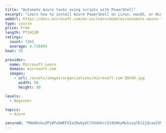 ```yaml
---
title: "Automate Azure tasks using scripts with PowerShell"
excerpt: "Learn how to install Azure PowerShell on Linux, macOS, or Windows and then connect to Azure and manage your resources."
webUrl: https://docs.microsoft.com/en-us/learn/modules/automate-azure-tasks-with-powershell/
type: course
price: Free
length: PT1H11M
ratings:
  count: 7365
  average: 4.738493
heat: 55

provider:
  name: Microsoft Learn
  domain: microsoft.com
  images:
    - url: /assets/images/organizations/microsoft.com-50x50.jpg
      width: 50
      height: 50

levels:
  - Beginner

topics:
  - Azure

secured: "PWmOKsbuZP1WTwSWEFXIeZ0wGyEClh5dmVccSl8SWkyMw1ssq76J2jQiaeZ3MtD/h+b7UDLckD+4efmVVQO6owEG1KY3EmcQ7ATqhpYS67YPd1C45e6eMZr2pZOpCdspZXrzBbATVkoDbbEspQiXJp+19aLWXdtyEEBX5GucRERvFbS+hTHKPXaQ95CWx/OjZKgHxjEXj4o9TIVBesH6n3DHwlKZ45lcrqu/ztHWeoylcn7EDcWh4+3yIm+Kfwshvw/DrvuJHkpHPs+VcoQaPkL/iJ/iOmL4TRw1+VkD4yyhvHIa/A73gemykP+coSxJzbTz1DDxbUF1L6idASmN7kU7RCvD4AiR9YrKm1FbcSrvtuV2TLSbBj/yGvCviPnHECaR8/L+1hpyb+Kv8yji7UKV+v2RgnuyImvxR9+6mFs=;OLaExprhG/orkpU/Xc0gnQ=="
---
```


